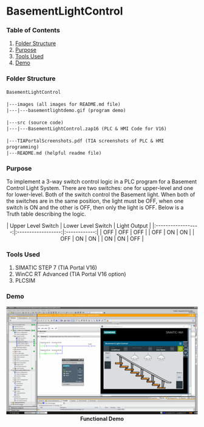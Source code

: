 # BasementLightControl

### Table of Contents 
1. [Folder Structure](#folderstructure)
2. [Purpose](#purpose)
3. [Tools Used](#toolsused)
4. [Demo](#demo)

### Folder Structure <a name="folderstructure"></a>
```
BasementLightControl

|---images (all images for README.md file)
|---|---basementlightdemo.gif (program demo)

|---src (source code)
|---|---BasementLightControl.zap16 (PLC & HMI Code for V16)

|---TIAPortalScreenshots.pdf (TIA screenshots of PLC & HMI programming)
|---README.md (helpful readme file)
```

### Purpose <a name="purpose"></a>
To implement a 3-way switch control logic in a PLC program for a Basement Control Light System. There are two switches: one for upper-level and one for lower-level. Both of the switch control the Basement light. When both of the switches are in the same position, the light must be OFF, when one switch is ON and the other is OFF, then only the light is OFF. Below is a Truth table describing the logic.</br>
<p align="center">
| Upper Level Switch | Lower Level Switch | Light Output |
|:------------------:|:------------------:|:------------:|
|         OFF        |         OFF        |      OFF     |
|         OFF        |         ON         |      ON      |
|         OFF        |         ON         |      ON      |
|         ON         |         ON         |      OFF     |
</p>

### Tools Used <a name="toolsused"></a>
1. SIMATIC STEP 7 (TIA Portal V16) </br>
2. WinCC RT Advanced (TIA Portal V16 option) </br>
3. PLCSIM </br>

### Demo <a name="demo"></a>
<p align="center">
  <img src="images/basementlightdemo.gif"/>
  <b>Functional Demo</b>
</p>
</br>
</br>